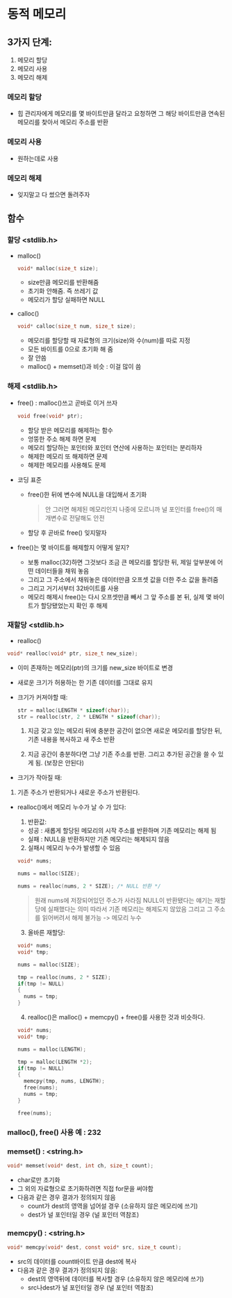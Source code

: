# 동적 메모리

## 3가지 단계:
1. 메모리 할당
2. 메모리 사용
3. 메모리 해제

### 메모리 할당
- 힙 관리자에게 메모리를 몇 바이트만큼 달라고 요청하면 그 해당 바이트만큼 연속된 메모리를 찾아서 메모리 주소를 반환

### 메모리 사용
- 원하는데로 사용

### 메모리 해제
- 잊지말고 다 썼으면 돌려주자


## 함수

### 할당  <stdlib.h>
- malloc()
  ```c
  void* malloc(size_t size);
  ```
  - size만큼 메모리를 반환해줌
  - 초기화 안해줌. 즉 쓰레기 값
  - 메모리가 할당 실패하면 NULL
  
- calloc()
  ```c
  void* calloc(size_t num, size_t size);
  ```
  - 메모리를 할당할 때 자료형의 크기(size)와 수(num)를 따로 지정
  - 모든 바이트를 0으로 초기화 해 줌
  - 잘 안씀
  - malloc() + memset()과 비슷 : 이걸 많이 씀

### 해제  <stdlib.h>
- free() : malloc()쓰고 곧바로 이거 쓰자
  ```c
  void free(void* ptr);
  ```
  - 할당 받은 메모리를 해제하는 함수
  - 엉뚱한 주소 해제 하면 문제
  - 메모리 할당하는 포인터와 포인터 연산에 사용하는 포인터는 분리하자
  - 해제한 메모리 또 해제하면 문제
  - 해제한 메모리를 사용해도 문제

- 코딩 표준
  - free()한 뒤에 변수에 NULL을 대입해서 초기화
    > 안 그러면 해제된 메모리인지 나중에 모르니까
    > 널 포인터를 free()의 매개변수로 전달해도 안전
  - 할당 후 곧바로 free() 잊지말자
  
- free()는 몇 바이트를 해제할지 어떻게 알지?
  - 보통 malloc(32)하면 그것보다 조금 큰 메모리를 할당한 뒤, 제일 앞부분에 어떤 데이터들을 채워 놓음
  - 그리고 그 주소에서 채워놓은 데이터만큼 오프셋 값을 더한 주소 값을 돌려줌
  - 그리고 거기서부터 32바이트를 사용
  - 메모리 해제시 free()는 다시 오프셋만큼 빼서 그 앞 주소를 본 뒤, 실제 몇 바이트가 할당됐었는지 확인 후 해제

### 재할당  <stdlib.h>
- realloc()
```c
void* realloc(void* ptr, size_t new_size);
```
- 이미 존재하는 메모리(ptr)의 크기를 new_size 바이트로 변경
- 새로운 크기가 허용하는 한 기존 데이터를 그대로 유지

- 크기가 커져야할 때:
  ```c
  str = malloc(LENGTH * sizeof(char));
  str = realloc(str, 2 * LENGTH * sizeof(char));
  ```
  1. 지금 갖고 있는 메모리 뒤에 충분한 공간이 없으면 새로운 메모리를 할당한 뒤, 기존 내용을 복사하고 새 주소 반환
  
  2. 지금 공간이 충분하다면 그냥 기존 주소를 반환. 그리고 추가된 공간을 쓸 수 있게 됨. (보장은 안된다)
 
 - 크기가 작아질 때:
  1. 기존 주소가 반환되거나 새로운 주소가 반환된다.
  
- realloc()에서 메모리 누수가 날 수 가 있다:
  
  1. 반환값:
    - 성공 : 새롭게 할당된 메모리의 시작 주소를 반환하며 기존 메모리는 해제 됨
    - 실패 : NULL을 반환하지만 기존 메모리는 해제되지 않음
  
  2. 실패시 메모리 누수가 발생할 수 있음
  ```c
  void* nums;
  
  nums = malloc(SIZE);
  
  nums = realloc(nums, 2 * SIZE); /* NULL 반환 */
  ```
  > 원래 nums에 저장되어있던 주소가 사라짐
  > NULL이 반환됐다는 얘기는 재할당에 실패했다는 의미
  > 따라서 기존 메모리는 해제도지 않았음
  > 그리고 그 주소를 읽어버려서 해제 불가능 -> 메모리 누수
  
  3. 올바른 재할당:
  ```c
  void* nums;
  void* tmp;
  
  nums = malloc(SIZE);
  
  tmp = realloc(nums, 2 * SIZE);
  if(tmp != NULL)
  {
    nums = tmp;
  }
  ```
  
  4. realloc()은 malloc() + memcpy() + free()를 사용한 것과 비슷하다.
  ```c
  void* nums;
  void* tmp;
  
  nums = malloc(LENGTH);
  
  tmp = malloc(LENGTH *2);
  if(tmp != NULL)
  {
    memcpy(tmp, nums, LENGTH);
    free(nums);
    nums = tmp;
  }
  
  free(nums);
  ```

### malloc(), free() 사용 예 : 232

### memset() : <string.h>
```c
void* memset(void* dest, int ch, size_t count);
```
- char로만 초기화
- 그 외의 자료형으로 초기화하려면 직접 for문을 써야함
- 다음과 같은 경우 결과가 정의되지 않음
  - count가 dest의 영역을 넘어설 경우 (소유하지 않은 메모리에 쓰기)
  - dest가 널 포인터일 경우 (널 포인터 역참조)

### memcpy() : <string.h>
```c
void* memcpy(void* dest, const void* src, size_t count);
```
- src의 데이터를 count바이트 만큼 dest에 복사
- 다음과 같은 경우 결과가 정의되지 않음:
  - dest의 영역뒤에 데이터를 복사할 경우 (소유하지 않은 메모리에 쓰기)
  - src나dest가 널 포인터일 경우 (널 포인터 역참조)
  
